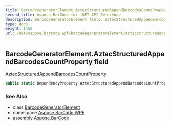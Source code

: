 ```yaml
---
title: BarcodeGeneratorElement.AztecStructuredAppendBarcodesCountProperty
second_title: Aspose.BarCode for .NET API Reference
description: BarcodeGeneratorElement field. AztecStructuredAppendBarcodesCountProperty
type: docs
weight: 1450
url: /net/aspose.barcode.wpf/barcodegeneratorelement/aztecstructuredappendbarcodescountproperty/
---
```

## BarcodeGeneratorElement.AztecStructuredAppendBarcodesCountProperty field

AztecStructuredAppendBarcodesCountProperty

```csharp
public static DependencyProperty AztecStructuredAppendBarcodesCountProperty;
```

### See Also

* class [BarcodeGeneratorElement](../)
* namespace [Aspose.BarCode.WPF](../../barcodegeneratorelement/)
* assembly [Aspose.BarCode](../../../)


